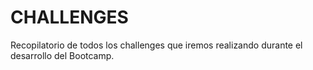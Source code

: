 # CHALLENGES
Recopilatorio de todos los challenges que iremos realizando durante el desarrollo del Bootcamp.
